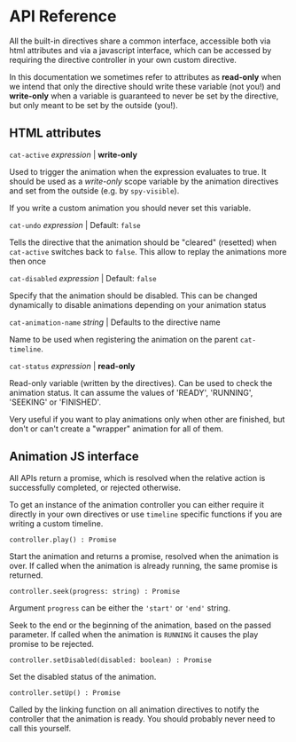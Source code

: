 # API Reference

All the built-in directives share a common interface, accessible both via html attributes and via a javascript interface, which can be accessed by requiring the directive controller in your own custom directive.

In this documentation we sometimes refer to attributes as **read-only** when we intend that only the directive should write these variable (not you!) and **write-only** when a variable is guaranteed to never be set by the directive, but only meant to be set by the outside (you!).

## HTML attributes

`cat-active` _expression_ | **write-only**

Used to trigger the animation when the expression evaluates to true. It should be used as a _write-only_ scope variable by the animation directives and set from the outside (e.g. by `spy-visible`).

If you write a custom animation you should never set this variable.

 `cat-undo` _expression_ | Default: `false`

Tells the directive that the animation should be "cleared" (resetted) when `cat-active` switches back to `false`. This allow to replay the animations more then once

 `cat-disabled` _expression_ | Default: `false`

Specify that the animation should be disabled. This can be changed dynamically to disable animations depending on your animation status

 `cat-animation-name` _string_ | Defaults to the directive name

Name to be used when registering the animation on the parent `cat-timeline`.

 `cat-status` _expression_ | **read-only**

Read-only variable (written by the directives). Can be used to check the animation status. It can assume the values of 'READY', 'RUNNING', 'SEEKING' or 'FINISHED'.

Very useful if you want to play animations only when other are finished, but don't or can't create a "wrapper" animation for all of them.

## Animation JS interface

All APIs return a promise, which is resolved when the relative action is successfully completed, or rejected otherwise.

To get an instance of the animation controller you can either require it directly in your own directives or use `timeline` specific functions if you are writing a custom timeline.

`controller.play() : Promise`

Start the animation and returns a promise, resolved when the animation is over. If called when the animation is already running, the same promise is returned.

`controller.seek(progress: string) : Promise`

Argument `progress` can be either the `'start'` or `'end'` string.

Seek to the end or the beginning of the animation, based on the passed parameter. If called when the animation is `RUNNING` it causes the play promise to be rejected.

`controller.setDisabled(disabled: boolean) : Promise`

Set the disabled status of the animation.

`controller.setUp() : Promise`

Called by the linking function on all animation directives to notify the controller that the animation is ready. You should probably never need to call this yourself.
